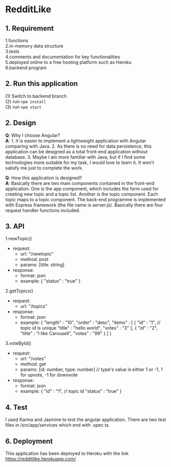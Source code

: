 # RedditLike

## 1. Requirement

1.functions<br/>
2.in-memory data structure<br/>
3.tests<br/>
4.comments and documentation for key functionalities<br/>
5.deployed online to a free hosting platform such as Heroku<br/>
6.backend program<br/>

## 2. Run this application
(1) Switch to backend branch<br>
(2) run `npm install`<br>
(3) run `npm start`<br>

## 2. Design
<b>Q</b>: Why I choose Angular?<br>
<b>A</b>: 1. It is easier to implement a lightweight application with Angular comparing with Java. 2. As there is no need for data persistence, this application can be designed as a total front-end application without database. 3. Maybe I am more familiar with Java, but if I find some technologies more suitable for my task, I would love to learn it. It won't satisfy me just to complete the work.<br>

<b>Q</b>: How this application is designed?<br>
<b>A</b>: Basically there are two main components contained in the front-end application. One is the app component, which includes the form used for creating new topic and a topic list. Another is the topic component. Each topic maps to a topic component. The back-end programme is implemented with Express framework (the file name is server.js). Basically there are four request handler functions included.<br>

## 3. API
1.newTopic()
- request:
    - url: "/newtopic"
    - method: post
    - params: [title: string]
- response:
    - format: json
    - example: 
    {
        "status" : "true"
    }

2.getTopics()
- request:
    - url: "/topics"
- response:
    - format: json
    - example:
    {
        "length" : "10",
        "order" : "desc",
        "items" : [
            {
                "id" : "1",    // topic id is unique
                "title" : "hello world",
                "votes" : "3"
            },
            {
                "id" : "2",
                "title" : "I like Carousell",
                "votes" : "99"
            }
        ]
    }

3.voteById()
- request:
    - url: "/votes"
    - method: get
    - params: [id: number, type: number] // type's value is either 1 or -1, 1 for upvote, -1 for downvote
- response: 
    - format: json
    - example: 
    {
        "id" : "1",    // topic id 
        "status" : "true"
    }

## 4. Test

I used Karma and Jasmine to test the angular application. There are two test files in /src/app/services which end with .spec.ts.

## 6. Deployment

This application has been deployed to Heroku with the link https://redditlike.herokuapp.com/



